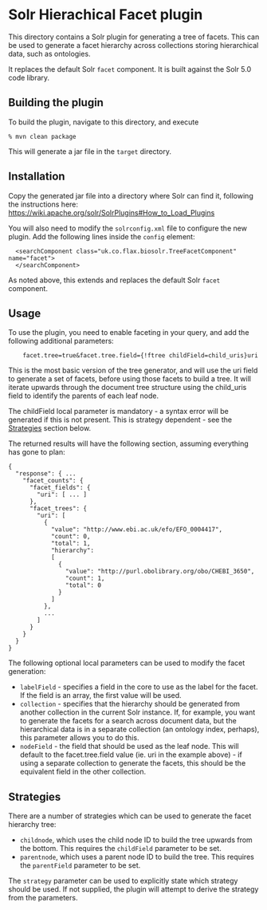# Solr Hierachical Facet plugin

This directory contains a Solr plugin for generating a tree of facets. This can
be used to generate a facet hierarchy across collections storing hierarchical
data, such as ontologies.

It replaces the default Solr `facet` component. It is built against the 
Solr 5.0 code library.

## Building the plugin

To build the plugin, navigate to this directory, and execute

```
% mvn clean package
```

This will generate a jar file in the `target` directory.

## Installation

Copy the generated jar file into a directory where Solr can find it, following
the instructions here: https://wiki.apache.org/solr/SolrPlugins#How_to_Load_Plugins

You will also need to modify the `solrconfig.xml` file to configure the
new plugin. Add the following lines inside the `config` element:

```
  <searchComponent class="uk.co.flax.biosolr.TreeFacetComponent" name="facet">
  </searchComponent>
```

As noted above, this extends and replaces the default Solr `facet` component.

## Usage

To use the plugin, you need to enable faceting in your query, and add the
following additional parameters:

```
    facet.tree=true&facet.tree.field={!ftree childField=child_uris}uri
```

This is the most basic version of the tree generator, and will use the uri field
to generate a set of facets, before using those facets to build a tree. It will
iterate upwards through the document tree structure using the child_uris field
to identify the parents of each leaf node.

The childField local parameter is mandatory - a syntax error will be generated if
this is not present. This is strategy dependent - see the [Strategies](#strategies) 
section below.

The returned results will have the following section, assuming everything has gone
to plan:

```
{
  "response": { ...
    "facet_counts": {
      "facet_fields": {
        "uri": [ ... ]
      },
      "facet_trees": {
        "uri": [
          {
            "value": "http://www.ebi.ac.uk/efo/EFO_0004417",
            "count": 0,
            "total": 1,
            "hierarchy":
            [
              {
                "value": "http://purl.obolibrary.org/obo/CHEBI_3650",
                "count": 1,
                "total": 0
              }
            ]
          },
          ...
        ]
      }
    }
  }
}    
```

The following optional local parameters can be used to modify the facet 
generation:

- `labelField` - specifies a field in the core to use as the label for the
facet. If the field is an array, the first value will be used.
- `collection` - specifies that the hierarchy should be generated from another
collection in the current Solr instance. If, for example, you want to generate the
facets for a search across document data, but the hierarchical data is in a separate
collection (an ontology index, perhaps), this parameter allows you to do this.
- `nodeField` - the field that should be used as the leaf node. This will
default to the facet.tree.field value (ie. uri in the example above) - if using
a separate collection to generate the facets, this should be the equivalent field
in the other collection.


## Strategies

There are a number of strategies which can be used to generate the facet 
hierarchy tree:

- `childnode`, which uses the child node ID to build the tree upwards from
the bottom. This requires the `childField` parameter to be set.
- `parentnode`, which uses a parent node ID to build the tree. This requires
the `parentField` parameter to be set.

The `strategy` parameter can be used to explicitly state which strategy
should be used. If not supplied, the plugin will attempt to derive the
strategy from the parameters.